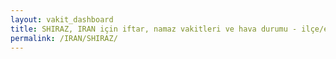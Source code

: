 ```yaml
---
layout: vakit_dashboard
title: SHIRAZ, IRAN için iftar, namaz vakitleri ve hava durumu - ilçe/eyalet seç
permalink: /IRAN/SHIRAZ/
---
```


<script type="text/javascript">
  var GLOBAL_COUNTRY = 'IRAN';
  var GLOBAL_CITY = 'SHIRAZ';
  var GLOBAL_STATE = '';
  var lat = 72;
  var lon = 21;
</script>
